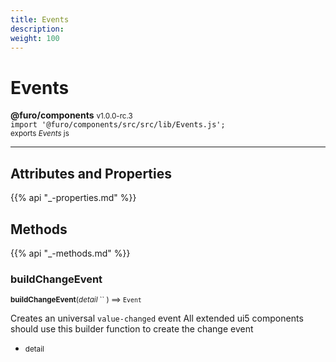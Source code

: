 ```yaml
---
title: Events
description: 
weight: 100
---
```


# Events

**@furo/components** <small>v1.0.0-rc.3</small>
<br>`import '@furo/components/src/src/lib/Events.js';`<small>
<br>exports *Events* js</small>


****



## Attributes and Properties
{{% api "_-properties.md" %}}






## Methods
{{% api "_-methods.md" %}}


### **buildChangeEvent**
<small>**buildChangeEvent**(*detail* `` ) ⟹ `Event`</small>

Creates an universal `value-changed` event
All extended ui5 components should use this builder function to create
the change event

- <small>detail </small>
<br><br>

